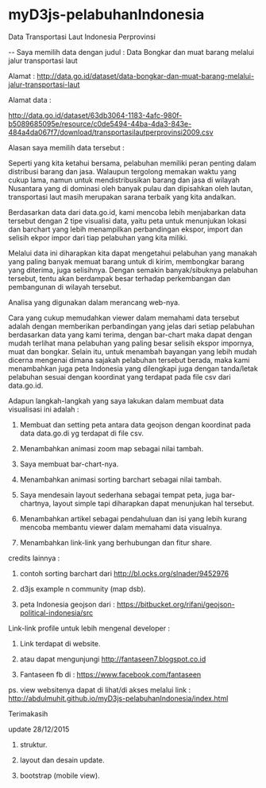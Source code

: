 # myD3js-pelabuhanIndonesia

Data Transportasi Laut Indonesia Perprovinsi

-- Saya memilih data dengan judul : Data Bongkar dan muat barang melalui jalur transportasi laut
 
Alamat : http://data.go.id/dataset/data-bongkar-dan-muat-barang-melalui-jalur-transportasi-laut

Alamat data :

http://data.go.id/dataset/63db3064-1183-4afc-980f-b5089685095e/resource/c0de5494-44ba-4da3-843e-484a4da067f7/download/transportasilautperprovinsi2009.csv

Alasan saya memilih data tersebut :

Seperti yang kita ketahui bersama, pelabuhan memiliki peran penting dalam distribusi barang dan jasa. Walaupun tergolong memakan waktu yang cukup lama, namun untuk mendistribusikan barang dan jasa di wilayah Nusantara yang di dominasi oleh banyak pulau dan dipisahkan oleh lautan, transportasi laut masih merupakan sarana terbaik yang kita andalkan.

Berdasarkan data dari data.go.id, kami mencoba lebih menjabarkan data tersebut dengan 2 tipe visualisi data, yaitu peta untuk menunjukan lokasi dan barchart yang lebih menampilkan perbandingan ekspor, import dan selisih ekpor impor dari tiap pelabuhan yang kita miliki.

Melalui data ini diharapkan kita dapat mengetahui pelabuhan yang manakah yang paling banyak memuat barang untuk di kirim, membongkar barang yang diterima, juga selisihnya. Dengan semakin banyak/sibuknya pelabuhan tersebut, tentu akan berdampak besar terhadap perkembangan dan pembangunan di wilayah tersebut.

Analisa yang digunakan dalam merancang web-nya.

Cara yang cukup memudahkan viewer dalam memahami data tersebut adalah dengan memberikan perbandingan yang jelas dari setiap pelabuhan berdasarkan data yang kami terima, dengan bar-chart maka dapat dengan mudah terlihat mana pelabuhan yang paling besar selisih ekspor impornya, muat dan bongkar. Selain itu, untuk menambah bayangan yang lebih mudah dicerna mengenai dimana sajakah pelabuhan tersebut berada, maka kami menambahkan juga peta Indonesia yang dilengkapi juga dengan tanda/letak pelabuhan sesuai dengan koordinat yang terdapat pada file csv dari data.go.id. 

Adapun langkah-langkah yang saya lakukan dalam membuat data visualisasi ini adalah :

1. Membuat dan setting peta antara data geojson dengan koordinat pada data data.go.di yg terdapat di file csv.

2. Menambahkan animasi zoom map sebagai nilai tambah.

3. Saya membuat bar-chart-nya.

4. Menambahkan animasi sorting barchart sebagai nilai tambah.

5. Saya mendesain layout sederhana sebagai tempat peta, juga bar-chartnya, layout simple tapi diharapkan dapat menunjukan hal tersebut.

6. Menambahkan artikel sebagai pendahuluan dan isi yang lebih kurang mencoba membantu viewer dalam memahami data visualnya.

7. Menambahkan link-link yang berhubungan dan fitur share.


credits lainnya :

1. contoh sorting barchart dari http://bl.ocks.org/slnader/9452976

2. d3js example n community (map dsb).

3. peta Indonesia geojson dari : https://bitbucket.org/rifani/geojson-political-indonesia/src

Link-link profile untuk lebih mengenal developer :

1. Link terdapat di website.

2. atau dapat mengunjungi http://fantaseen7.blogspot.co.id

3. Fantaseen fb di : https://www.facebook.com/fantaseen

ps. view websitenya dapat di lihat/di akses melalui link : http://abdulmuhit.github.io/myD3js-pelabuhanIndonesia/index.html

Terimakasih

update 28/12/2015

 1. struktur.
 
 2. layout dan desain update.
 
 3. bootstrap (mobile view).
